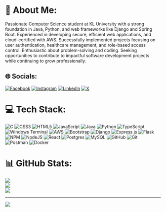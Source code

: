 # 💫 About Me:
Passionate Computer Science student at KL University with a strong foundation in Java, Python, and web frameworks like Django and Spring Boot. Experienced in developing secure, efficient web applications, and cloud-certified with AWS. Successfully implemented projects focusing on user authentication, healthcare management, and role-based access control. Enthusiastic about problem-solving and coding. Seeking opportunities to contribute to impactful software development projects while continuing to grow professionally.

## 🌐 Socials:
[![Facebook](https://img.shields.io/badge/Facebook-%231877F2.svg?logo=Facebook&logoColor=white)](https://www.facebook.com/naga.pavan.9638) [![Instagram](https://img.shields.io/badge/Instagram-%23E4405F.svg?logo=Instagram&logoColor=white)](https://www.instagram.com/pavan54___) [![LinkedIn](https://img.shields.io/badge/LinkedIn-%230077B5.svg?logo=linkedin&logoColor=white)](hhttps://www.linkedin.com/in/pavan-uppu-478598249/) [![X](https://img.shields.io/badge/X-black.svg?logo=X&logoColor=white)](https://x.com/uppu_pavan44866) 

# 💻 Tech Stack:
![C](https://img.shields.io/badge/c-%2300599C.svg?style=for-the-badge&logo=c&logoColor=white) ![CSS3](https://img.shields.io/badge/css3-%231572B6.svg?style=for-the-badge&logo=css3&logoColor=white) ![HTML5](https://img.shields.io/badge/html5-%23E34F26.svg?style=for-the-badge&logo=html5&logoColor=white) ![JavaScript](https://img.shields.io/badge/javascript-%23323330.svg?style=for-the-badge&logo=javascript&logoColor=%23F7DF1E) ![Java](https://img.shields.io/badge/java-%23ED8B00.svg?style=for-the-badge&logo=openjdk&logoColor=white) ![Python](https://img.shields.io/badge/python-3670A0?style=for-the-badge&logo=python&logoColor=ffdd54) ![TypeScript](https://img.shields.io/badge/typescript-%23007ACC.svg?style=for-the-badge&logo=typescript&logoColor=white) ![Windows Terminal](https://img.shields.io/badge/Windows%20Terminal-%234D4D4D.svg?style=for-the-badge&logo=windows-terminal&logoColor=white) ![AWS](https://img.shields.io/badge/AWS-%23FF9900.svg?style=for-the-badge&logo=amazon-aws&logoColor=white) ![Bootstrap](https://img.shields.io/badge/bootstrap-%238511FA.svg?style=for-the-badge&logo=bootstrap&logoColor=white) ![Django](https://img.shields.io/badge/django-%23092E20.svg?style=for-the-badge&logo=django&logoColor=white) ![Express.js](https://img.shields.io/badge/express.js-%23404d59.svg?style=for-the-badge&logo=express&logoColor=%2361DAFB) ![Flask](https://img.shields.io/badge/flask-%23000.svg?style=for-the-badge&logo=flask&logoColor=white) ![NPM](https://img.shields.io/badge/NPM-%23CB3837.svg?style=for-the-badge&logo=npm&logoColor=white) ![NodeJS](https://img.shields.io/badge/node.js-6DA55F?style=for-the-badge&logo=node.js&logoColor=white) ![React](https://img.shields.io/badge/react-%2320232a.svg?style=for-the-badge&logo=react&logoColor=%2361DAFB) ![Postgres](https://img.shields.io/badge/postgres-%23316192.svg?style=for-the-badge&logo=postgresql&logoColor=white) ![MySQL](https://img.shields.io/badge/mysql-4479A1.svg?style=for-the-badge&logo=mysql&logoColor=white) ![GitHub](https://img.shields.io/badge/github-%23121011.svg?style=for-the-badge&logo=github&logoColor=white) ![Git](https://img.shields.io/badge/git-%23F05033.svg?style=for-the-badge&logo=git&logoColor=white) ![Postman](https://img.shields.io/badge/Postman-FF6C37?style=for-the-badge&logo=postman&logoColor=white) ![Docker](https://img.shields.io/badge/docker-%230db7ed.svg?style=for-the-badge&logo=docker&logoColor=white)
# 📊 GitHub Stats:

![](https://github-readme-stats.vercel.app/api?username=pavanuppu54&theme=default&hide_border=false&include_all_commits=true&count_private=true)<br/>
![](https://github-readme-streak-stats.herokuapp.com/?user=pavanuppu54&theme=default&hide_border=false)<br/>
![](https://github-readme-stats.vercel.app/api/top-langs/?username=pavanuppu54&theme=default&hide_border=false&include_all_commits=true&count_private=true&layout=compact)

---
[![](https://visitcount.itsvg.in/api?id=pavanuppu54&icon=0&color=0)](https://visitcount.itsvg.in)

<!-- Proudly created with GPRM ( https://gprm.itsvg.in ) -->
